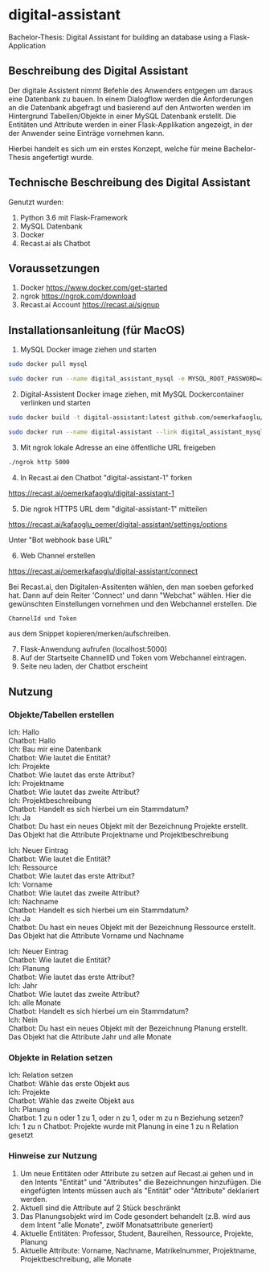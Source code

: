 # digital-assistant
Bachelor-Thesis: Digital Assistant for building an database using a Flask-Application

## Beschreibung des Digital Assistant

Der digitale Assistent nimmt Befehle des Anwenders entgegen um daraus eine Datenbank zu bauen. In einem Dialogflow werden die Anforderungen an die Datenbank abgefragt und basierend auf den Antworten werden im Hintergrund Tabellen/Objekte in einer MySQL Datenbank erstellt. Die Entitäten und Attribute werden in einer Flask-Applikation angezeigt, in der der Anwender seine Einträge vornehmen kann.

Hierbei handelt es sich um ein erstes Konzept, welche für meine Bachelor-Thesis angefertigt wurde.

## Technische Beschreibung des Digital Assistant
Genutzt wurden:
1. Python 3.6 mit Flask-Framework
2. MySQL Datenbank
3. Docker
4. Recast.ai als Chatbot

## Voraussetzungen
1. Docker https://www.docker.com/get-started
2. ngrok https://ngrok.com/download
3. Recast.ai Account https://recast.ai/signup

## Installationsanleitung (für MacOS)
1. MySQL Docker image ziehen und starten
```bash
sudo docker pull mysql
```
```bash
sudo docker run --name digital_assistant_mysql -e MYSQL_ROOT_PASSWORD=admin -e MYSQL_DATABASE=demo -p 3306:3306 -d mysql
```
2. Digital-Assistent Docker image ziehen, mit MySQL Dockercontainer verlinken und starten
```bash
sudo docker build -t digital-assistant:latest github.com/oemerkafaoglu/digital-assistant
```
```bash
sudo docker run --name digital-assistant --link digital_assistant_mysql:mysql -d -p 5000:5000 digital-assistant
```
3. Mit ngrok lokale Adresse an eine öffentliche URL freigeben
```bash
./ngrok http 5000
```
4. In Recast.ai den Chatbot "digital-assistant-1" forken

https://recast.ai/oemerkafaoglu/digital-assistant-1

5. Die ngrok HTTPS URL dem "digital-assistant-1" mitteilen

https://recast.ai/kafaoglu_oemer/digital-assistant/settings/options

Unter "Bot webhook base URL"

6. Web Channel erstellen

https://recast.ai/oemerkafaoglu/digital-assistant/connect

Bei Recast.ai, den Digitalen-Assitenten wählen, den man soeben geforked hat. Dann auf dein Reiter 'Connect' und dann "Webchat" wählen. Hier die gewünschten Einstellungen vornehmen und den Webchannel erstellen. Die
```bash
ChannelId und Token
```
aus dem Snippet kopieren/merken/aufschreiben.

7. Flask-Anwendung aufrufen (localhost:5000)
8. Auf der Startseite ChannelID und Token vom Webchannel eintragen.
9. Seite neu laden, der Chatbot erscheint

## Nutzung

### Objekte/Tabellen erstellen
Ich: Hallo<br />
Chatbot: Hallo<br />
Ich: Bau mir eine Datenbank<br />
Chatbot: Wie lautet die Entität?<br />
Ich: Projekte<br />
Chatbot: Wie lautet das erste Attribut?<br />
Ich: Projektname<br />
Chatbot: Wie lautet das zweite Attribut?<br />
Ich: Projektbeschreibung<br />
Chatbot: Handelt es sich hierbei um ein Stammdatum?<br />
Ich: Ja<br />
Chatbot: Du hast ein neues Objekt mit der Bezeichnung Projekte erstellt. Das Objekt hat die Attribute Projektname und Projektbeschreibung<br />

Ich: Neuer Eintrag<br />
Chatbot: Wie lautet die Entität?<br />
Ich: Ressource<br />
Chatbot: Wie lautet das erste Attribut?<br />
Ich: Vorname<br />
Chatbot: Wie lautet das zweite Attribut?<br />
Ich: Nachname<br />
Chatbot: Handelt es sich hierbei um ein Stammdatum?<br />
Ich: Ja<br />
Chatbot: Du hast ein neues Objekt mit der Bezeichnung Ressource erstellt. Das Objekt hat die Attribute Vorname und Nachname<br />

Ich: Neuer Eintrag<br />
Chatbot: Wie lautet die Entität?<br />
Ich: Planung<br />
Chatbot: Wie lautet das erste Attribut?<br />
Ich: Jahr<br />
Chatbot: Wie lautet das zweite Attribut?<br />
Ich: alle Monate<br />
Chatbot: Handelt es sich hierbei um ein Stammdatum?<br />
Ich: Nein<br />
Chatbot: Du hast ein neues Objekt mit der Bezeichnung Planung erstellt. Das Objekt hat die Attribute Jahr und alle Monate<br />

### Objekte in Relation setzen
Ich: Relation setzen<br />
Chatbot: Wähle das erste Objekt aus<br />
Ich: Projekte<br />
Chatbot: Wähle das zweite Objekt aus<br />
Ich: Planung<br />
Chatbot: 1 zu n oder 1 zu 1, oder n zu 1, oder m zu n Beziehung setzen?<br />
Ich: 1 zu n
Chatbot: Projekte wurde mit Planung in eine 1 zu n Relation gesetzt

### Hinweise zur Nutzung
1. Um neue Entitäten oder Attribute zu setzen auf Recast.ai gehen und in den Intents "Entität" und "Attributes" die Bezeichnungen hinzufügen. Die eingefügten Intents müssen auch als "Entität" oder "Attribute" deklariert werden.
2. Aktuell sind die Attribute auf 2 Stück beschränkt
3. Das Planungsobjekt wird im Code gesondert behandelt (z.B. wird aus dem Intent "alle Monate", zwölf Monatsattribute generiert)
4. Aktuelle Entitäten: Professor, Student, Baureihen, Ressource, Projekte, Planung
5. Aktuelle Attribute: Vorname, Nachname, Matrikelnummer, Projektname, Projektbeschreibung, alle Monate

